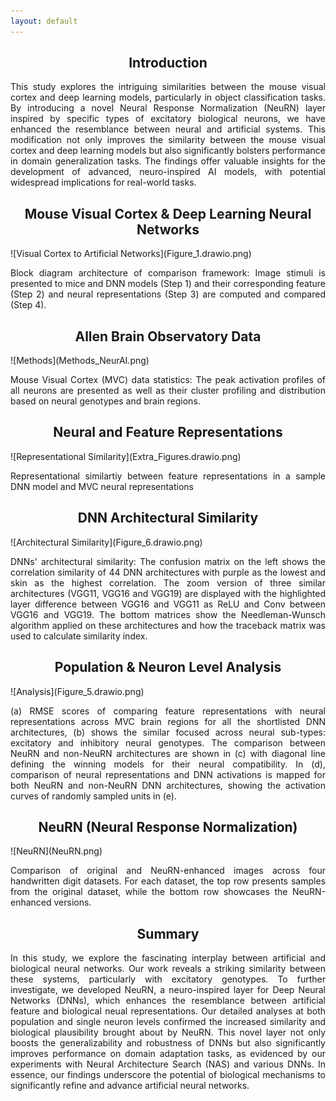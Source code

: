 ```yaml
---
layout: default
---
```


<h2 style="text-align: center;">Introduction</h2>
<p style="text-align: justify">This study explores the intriguing similarities between the mouse visual cortex and deep learning models, particularly in object classification tasks. By introducing a novel Neural Response Normalization (NeuRN) layer inspired by specific types of excitatory biological neurons, we have enhanced the resemblance between neural and artificial systems. This modification not only improves the similarity between the mouse visual cortex and deep learning models but also significantly bolsters performance in domain generalization tasks. The findings offer valuable insights for the development of advanced, neuro-inspired AI models, with potential widespread implications for real-world tasks.</p>

<h2 style="text-align: center;">Mouse Visual Cortex & Deep Learning Neural Networks</h2>
![Visual Cortex to Artificial Networks](Figure_1.drawio.png)
<p style="text-align: justify">Block diagram architecture of comparison framework: Image stimuli is presented to mice and DNN models (Step 1) and their corresponding feature (Step 2) and neural representations (Step 3) are computed and compared (Step 4).</p>

<h2 style="text-align: center;">Allen Brain Observatory Data</h2>
![Methods](Methods_NeurAI.png)
<p style="text-align: justify">Mouse Visual Cortex (MVC) data statistics: The peak activation profiles of all neurons are presented as well as their cluster profiling and distribution based on neural genotypes and brain regions.</p>

<h2 style="text-align: center">Neural and Feature Representations</h2>
![Representational Similarity](Extra_Figures.drawio.png)
<p style="text-align: justify">Representational similartiy between feature representations in a sample DNN model and MVC neural representations</p>


<h2 style="text-align: center">DNN Architectural Similarity</h2>
![Architectural Similarity](Figure_6.drawio.png)
<p style="text-align: justify">DNNs' architectural similarity: The confusion matrix on the left shows the correlation similarity of 44 DNN architectures with purple as the lowest and skin as the highest correlation. The zoom version of three similar architectures (VGG11, VGG16 and VGG19) are displayed with the highlighted layer difference between VGG16 and VGG11 as ReLU and Conv between VGG16 and VGG19. The bottom matrices show the Needleman-Wunsch algorithm applied on these architectures and how the traceback matrix was used to calculate similarity index.</p>

<h2 style="text-align: center">Population & Neuron Level Analysis</h2>
![Analysis](Figure_5.drawio.png)
<p style="text-align: justify">(a) RMSE scores of comparing feature representations with neural representations across MVC brain regions for all the shortlisted DNN architectures, (b) shows the similar focused across neural sub-types: excitatory and inhibitory neural genotypes. The comparison between NeuRN and non-NeuRN architectures are shown in (c) with diagonal line defining the winning models for their neural compatibility. In (d), comparison of neural representations and DNN activations is mapped for both NeuRN and non-NeuRN DNN architectures, showing the activation curves of randomly sampled units in (e).</p>

<h2 style="text-align: center">NeuRN (Neural Response Normalization)</h2>
![NeuRN](NeuRN.png)
<p style="text-align: justify">Comparison of original and NeuRN-enhanced images across four handwritten digit datasets. For each dataset, the top row presents samples from the original dataset, while the bottom row showcases the NeuRN-enhanced versions.</p>


<h2 style="text-align: center">Summary</h2>
<p style="text-align: justify">In this study, we explore the fascinating interplay between artificial and biological neural networks. Our work reveals a striking similarity between these systems, particularly with excitatory genotypes. To further investigate, we developed NeuRN, a neuro-inspired layer for Deep Neural Networks (DNNs), which enhances the resemblance between artificial feature and biological neual representations. Our detailed analyses at both population and single neuron levels confirmed the increased similarity and biological plausibility brought about by NeuRN. This novel layer not only boosts the generalizability and robustness of DNNs but also significantly improves performance on domain adaptation tasks, as evidenced by our experiments with Neural Architecture Search (NAS) and various DNNs. In essence, our findings underscore the potential of biological mechanisms to significantly refine and advance artificial neural networks.</p>



<!-- <script type="text/javascript" src="https://viewer.diagrams.net/js/viewer-static.min.js"></script> -->
